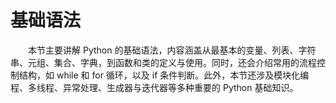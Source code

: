 # 基础语法

&emsp;&emsp;本节主要讲解 Python 的基础语法，内容涵盖从最基本的变量、列表、字符串、元组、集合、字典，到函数和类的定义与使用。同时，还会介绍常用的流程控制结构，如 while 和 for 循环，以及 if 条件判断。此外，本节还涉及模块化编程、多线程、异常处理、生成器与迭代器等多种重要的 Python 基础知识。
